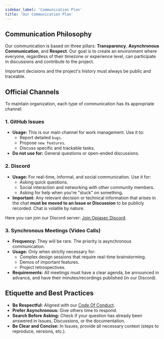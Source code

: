 ```yaml
---
sidebar_label: 'Communication Plan'
title: 'Our Communication Plan'
---
```


## Communication Philosophy

Our communication is based on three pillars: **Transparency**, **Asynchronous Communication**, and **Respect**. Our goal is to create an environment where everyone, regardless of their timezone or experience level, can participate in discussions and contribute to the project.

Important decisions and the project's history must always be public and traceable.

## Official Channels

To maintain organization, each type of communication has its appropriate channel.

### 1. GitHub Issues
- **Usage:** This is our main channel for work management. Use it to:
    - Report detailed `bugs`.
    - Propose `new features`.
    - Discuss specific and trackable tasks.
- **Do not use for:** General questions or open-ended discussions.


### 2. Discord
- **Usage:** For real-time, informal, and social communication. Use it for:
    - Asking quick questions.
    - Social interaction and networking with other community members.
    - Asking for help when you're "stuck" on something.
- **Important:** Any relevant decision or technical information that arises in the chat **must be moved to an Issue or Discussion** to be publicly recorded. Chat is volatile by nature.

Here you can join our Discord server: [Join Opiasec Discord](https://discord.gg/hXdwCW7e87).

### 3. Synchronous Meetings (Video Calls)
- **Frequency:** They will be rare. The priority is asynchronous communication.
- **Usage:** Only when strictly necessary for:
    - Complex design sessions that require real-time brainstorming.
    - Demos of important features.
    - Project retrospectives.
- **Requirements:** All meetings must have a clear agenda, be announced in advance, and have their minutes/recordings published (in our Discord).

## Etiquette and Best Practices

- **Be Respectful:** Aligned with our [Code Of Conduct](/docs/governance/code-of-conduct.md).
- **Prefer Asynchronous:** Give others time to respond.
- **Search Before Asking:** Check if your question has already been answered in Issues, Discussions, or the documentation.
- **Be Clear and Concise:** In Issues, provide all necessary context (steps to reproduce, versions, etc.).
